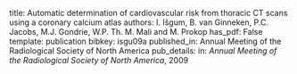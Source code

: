 title: Automatic determination of cardiovascular risk from thoracic CT scans using a coronary calcium atlas
authors: I. Išgum, B. van Ginneken, P.C. Jacobs, M.J. Gondrie, W.P. Th. M. Mali and M. Prokop
has_pdf: False
template: publication
bibkey: isgu09a
published_in: Annual Meeting of the Radiological Society of North America
pub_details: in: <i>Annual Meeting of the Radiological Society of North America</i>, 2009
